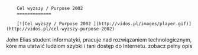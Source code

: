 
        Cel wyższy / Purpose 2002 
        =============
        
        [![Cel wyższy / Purpose 2002 ](http://vidos.pl/images/player.gif)](http://vidos.pl/cel-wyzszy-purpose-2002)
        
        
 John Elias student informatyki, pracuje nad rozwiązaniem technologicznym, kóre ma ułatwić ludziom szybki i tani dostęp do Internetu. zobacz pełny opis
    